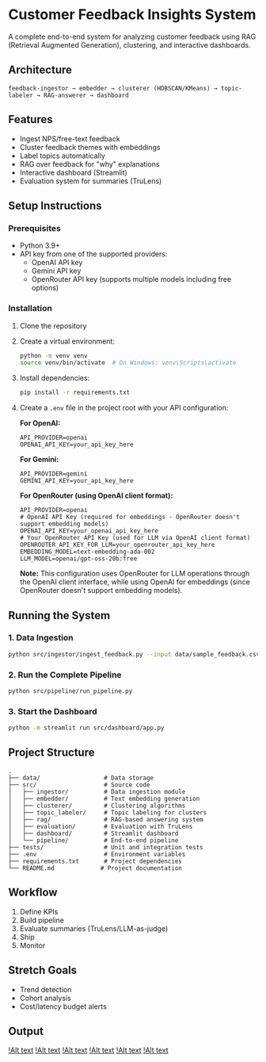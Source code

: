 # Customer Feedback Insights System

A complete end-to-end system for analyzing customer feedback using RAG (Retrieval Augmented Generation), clustering, and interactive dashboards.

## Architecture

```
feedback-ingestor → embedder → clusterer (HDBSCAN/KMeans) → topic-labeler → RAG-answerer → dashboard
```

## Features

- Ingest NPS/free-text feedback
- Cluster feedback themes with embeddings
- Label topics automatically
- RAG over feedback for "why" explanations
- Interactive dashboard (Streamlit)
- Evaluation system for summaries (TruLens)

## Setup Instructions

### Prerequisites

- Python 3.9+
- API key from one of the supported providers:
  - OpenAI API key
  - Gemini API key
  - OpenRouter API key (supports multiple models including free options)

### Installation

1. Clone the repository
2. Create a virtual environment:
   ```bash
   python -m venv venv
   source venv/bin/activate  # On Windows: venv\Scripts\activate
   ```
3. Install dependencies:
   ```bash
   pip install -r requirements.txt
   ```
4. Create a `.env` file in the project root with your API configuration:
   
   **For OpenAI:**
   ```
   API_PROVIDER=openai
   OPENAI_API_KEY=your_api_key_here
   ```
   
   **For Gemini:**
   ```
   API_PROVIDER=gemini
   GEMINI_API_KEY=your_api_key_here
   ```
   
   **For OpenRouter (using OpenAI client format):**
   ```
   API_PROVIDER=openai
   # OpenAI API Key (required for embeddings - OpenRouter doesn't support embedding models)
   OPENAI_API_KEY=your_openai_api_key_here
   # Your OpenRouter API Key (used for LLM via OpenAI client format)
   OPENROUTER_API_KEY_FOR_LLM=your_openrouter_api_key_here
   EMBEDDING_MODEL=text-embedding-ada-002
   LLM_MODEL=openai/gpt-oss-20b:free
   ```
   
   **Note:** This configuration uses OpenRouter for LLM operations through the OpenAI client interface, while using OpenAI for embeddings (since OpenRouter doesn't support embedding models).

## Running the System

### 1. Data Ingestion

```bash
python src/ingestor/ingest_feedback.py --input data/sample_feedback.csv
```

### 2. Run the Complete Pipeline

```bash
python src/pipeline/run_pipeline.py
```

### 3. Start the Dashboard

```bash
python -m streamlit run src/dashboard/app.py
```

## Project Structure

```
.
├── data/                  # Data storage
├── src/                   # Source code
│   ├── ingestor/          # Data ingestion module
│   ├── embedder/          # Text embedding generation
│   ├── clusterer/         # Clustering algorithms
│   ├── topic_labeler/     # Topic labeling for clusters
│   ├── rag/               # RAG-based answering system
│   ├── evaluation/        # Evaluation with TruLens
│   ├── dashboard/         # Streamlit dashboard
│   └── pipeline/          # End-to-end pipeline
├── tests/                 # Unit and integration tests
├── .env                   # Environment variables
├── requirements.txt       # Project dependencies
└── README.md             # Project documentation
```

## Workflow

1. Define KPIs
2. Build pipeline
3. Evaluate summaries (TruLens/LLM-as-judge)
4. Ship
5. Monitor

## Stretch Goals

- Trend detection
- Cohort analysis
- Cost/latency budget alerts

## Output

[!Alt text](images/1.png)
[!Alt text](images/2.png)
[!Alt text](images/3.png)
[!Alt text](images/4.png)
[!Alt text](images/5.png)
[!Alt text](images/6.png)
